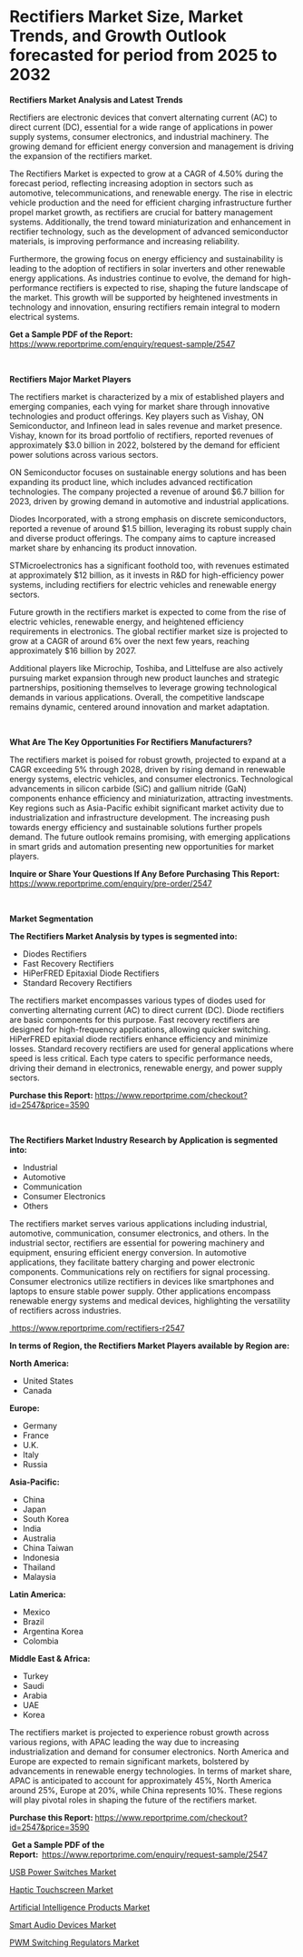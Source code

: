 <p><h1>Rectifiers Market Size, Market Trends, and Growth Outlook forecasted for period from 2025 to 2032</h1></p><p><strong>Rectifiers Market Analysis and Latest Trends</strong></p>
<p><p>Rectifiers are electronic devices that convert alternating current (AC) to direct current (DC), essential for a wide range of applications in power supply systems, consumer electronics, and industrial machinery. The growing demand for efficient energy conversion and management is driving the expansion of the rectifiers market.</p><p>The Rectifiers Market is expected to grow at a CAGR of 4.50% during the forecast period, reflecting increasing adoption in sectors such as automotive, telecommunications, and renewable energy. The rise in electric vehicle production and the need for efficient charging infrastructure further propel market growth, as rectifiers are crucial for battery management systems. Additionally, the trend toward miniaturization and enhancement in rectifier technology, such as the development of advanced semiconductor materials, is improving performance and increasing reliability.</p><p>Furthermore, the growing focus on energy efficiency and sustainability is leading to the adoption of rectifiers in solar inverters and other renewable energy applications. As industries continue to evolve, the demand for high-performance rectifiers is expected to rise, shaping the future landscape of the market. This growth will be supported by heightened investments in technology and innovation, ensuring rectifiers remain integral to modern electrical systems.</p></p>
<p><strong>Get a Sample PDF of the Report:&nbsp;</strong> <a href="https://www.reportprime.com/enquiry/request-sample/2547?utm_campaign=32&utm_medium=2&utm_source=Github&utm_content=ia&utm_term=18032025&utm_id=rectifiers">https://www.reportprime.com/enquiry/request-sample/2547</a></p>
<p>&nbsp;</p>
<p><strong>Rectifiers Major Market Players</strong></p>
<p><p>The rectifiers market is characterized by a mix of established players and emerging companies, each vying for market share through innovative technologies and product offerings. Key players such as Vishay, ON Semiconductor, and Infineon lead in sales revenue and market presence. Vishay, known for its broad portfolio of rectifiers, reported revenues of approximately $3.0 billion in 2022, bolstered by the demand for efficient power solutions across various sectors.</p><p>ON Semiconductor focuses on sustainable energy solutions and has been expanding its product line, which includes advanced rectification technologies. The company projected a revenue of around $6.7 billion for 2023, driven by growing demand in automotive and industrial applications.</p><p>Diodes Incorporated, with a strong emphasis on discrete semiconductors, reported a revenue of around $1.5 billion, leveraging its robust supply chain and diverse product offerings. The company aims to capture increased market share by enhancing its product innovation.</p><p>STMicroelectronics has a significant foothold too, with revenues estimated at approximately $12 billion, as it invests in R&D for high-efficiency power systems, including rectifiers for electric vehicles and renewable energy sectors.</p><p>Future growth in the rectifiers market is expected to come from the rise of electric vehicles, renewable energy, and heightened efficiency requirements in electronics. The global rectifier market size is projected to grow at a CAGR of around 6% over the next few years, reaching approximately $16 billion by 2027.</p><p>Additional players like Microchip, Toshiba, and Littelfuse are also actively pursuing market expansion through new product launches and strategic partnerships, positioning themselves to leverage growing technological demands in various applications. Overall, the competitive landscape remains dynamic, centered around innovation and market adaptation.</p></p>
<p>&nbsp;</p>
<p><strong>What Are The Key Opportunities For Rectifiers Manufacturers?</strong></p>
<p><p>The rectifiers market is poised for robust growth, projected to expand at a CAGR exceeding 5% through 2028, driven by rising demand in renewable energy systems, electric vehicles, and consumer electronics. Technological advancements in silicon carbide (SiC) and gallium nitride (GaN) components enhance efficiency and miniaturization, attracting investments. Key regions such as Asia-Pacific exhibit significant market activity due to industrialization and infrastructure development. The increasing push towards energy efficiency and sustainable solutions further propels demand. The future outlook remains promising, with emerging applications in smart grids and automation presenting new opportunities for market players.</p></p>
<p><strong>Inquire or Share Your Questions If Any Before Purchasing This Report:</strong> <a href="https://www.reportprime.com/enquiry/pre-order/2547?utm_campaign=32&utm_medium=2&utm_source=Github&utm_content=ia&utm_term=18032025&utm_id=rectifiers">https://www.reportprime.com/enquiry/pre-order/2547</a></p>
<p>&nbsp;</p>
<p><strong>Market Segmentation</strong></p>
<p><strong>The Rectifiers Market Analysis by types is segmented into:</strong></p>
<p><ul><li>Diodes Rectifiers</li><li>Fast Recovery Rectifiers</li><li>HiPerFRED Epitaxial Diode Rectifiers</li><li>Standard Recovery Rectifiers</li></ul></p>
<p><p>The rectifiers market encompasses various types of diodes used for converting alternating current (AC) to direct current (DC). Diode rectifiers are basic components for this purpose. Fast recovery rectifiers are designed for high-frequency applications, allowing quicker switching. HiPerFRED epitaxial diode rectifiers enhance efficiency and minimize losses. Standard recovery rectifiers are used for general applications where speed is less critical. Each type caters to specific performance needs, driving their demand in electronics, renewable energy, and power supply sectors.</p></p>
<p><strong>Purchase this Report:&nbsp;</strong><a href="https://www.reportprime.com/checkout?id=2547&price=3590&utm_campaign=32&utm_medium=2&utm_source=Github&utm_content=ia&utm_term=18032025&utm_id=rectifiers">https://www.reportprime.com/checkout?id=2547&price=3590</a></p>
<p>&nbsp;</p>
<p><strong>The Rectifiers Market Industry Research by Application is segmented into:</strong></p>
<p><ul><li>Industrial</li><li>Automotive</li><li>Communication</li><li>Consumer Electronics</li><li>Others</li></ul></p>
<p><p>The rectifiers market serves various applications including industrial, automotive, communication, consumer electronics, and others. In the industrial sector, rectifiers are essential for powering machinery and equipment, ensuring efficient energy conversion. In automotive applications, they facilitate battery charging and power electronic components. Communications rely on rectifiers for signal processing. Consumer electronics utilize rectifiers in devices like smartphones and laptops to ensure stable power supply. Other applications encompass renewable energy systems and medical devices, highlighting the versatility of rectifiers across industries.</p></p>
<p><a href="https://www.reportprime.com/rectifiers-r2547?utm_campaign=32&utm_medium=2&utm_source=Github&utm_content=ia&utm_term=18032025&utm_id=rectifiers">&nbsp;https://www.reportprime.com/rectifiers-r2547</a></p>
<p><strong>In terms of Region, the Rectifiers Market Players available by Region are:</strong></p>
<p>
    <p> <strong> North America: </strong>
        <ul>
            <li>United States</li>
            <li>Canada</li>
        </ul>
        </p> 
    <p> <strong> Europe: </strong>
        <ul>
            <li>Germany</li>
            <li>France</li>
            <li>U.K.</li>
            <li>Italy</li>
            <li>Russia</li>
        </ul>
        </p> 
    <p> <strong> Asia-Pacific: </strong>
        <ul>
            <li>China</li>
            <li>Japan</li>
            <li>South Korea</li>
            <li>India</li>
            <li>Australia</li>
            <li>China Taiwan</li>
            <li>Indonesia</li>
            <li>Thailand</li>
            <li>Malaysia</li>
        </ul>
        </p> 
    <p> <strong> Latin America: </strong>
        <ul>
            <li>Mexico</li>
            <li>Brazil</li>
            <li>Argentina Korea</li>
            <li>Colombia</li>
        </ul>
        </p> 
    <p> <strong> Middle East & Africa: </strong>
        <ul>
            <li>Turkey</li>
            <li>Saudi</li>
            <li>Arabia</li>
            <li>UAE</li>
            <li>Korea</li>
        </ul>
    </p>
    </p>
<p><p>The rectifiers market is projected to experience robust growth across various regions, with APAC leading the way due to increasing industrialization and demand for consumer electronics. North America and Europe are expected to remain significant markets, bolstered by advancements in renewable energy technologies. In terms of market share, APAC is anticipated to account for approximately 45%, North America around 25%, Europe at 20%, while China represents 10%. These regions will play pivotal roles in shaping the future of the rectifiers market.</p></p>
<p><strong>Purchase this Report: </strong><a href="https://www.reportprime.com/checkout?id=2547&price=3590&utm_campaign=32&utm_medium=2&utm_source=Github&utm_content=ia&utm_term=18032025&utm_id=rectifiers">https://www.reportprime.com/checkout?id=2547&price=3590</a></p>
<p>&nbsp;<strong>Get a Sample PDF of the Report:&nbsp;&nbsp;</strong><a href="https://www.reportprime.com/enquiry/request-sample/2547?utm_campaign=32&utm_medium=2&utm_source=Github&utm_content=ia&utm_term=18032025&utm_id=rectifiers">https://www.reportprime.com/enquiry/request-sample/2547</a></p>
<p><strong></strong></p>
<p><p><a href="https://github.com/marrahcerpas05/Market-Research-Report-List-1/blob/main/usb-power-switches-market.md?utm_campaign=32&utm_medium=2&utm_source=Github&utm_content=ia&utm_term=18032025&utm_id=rectifiers">USB Power Switches Market</a></p><p><a href="https://github.com/nellygussisy/Market-Research-Report-List-1/blob/main/haptic-touchscreen-market.md?utm_campaign=32&utm_medium=2&utm_source=Github&utm_content=ia&utm_term=18032025&utm_id=rectifiers">Haptic Touchscreen Market</a></p><p><a href="https://github.com/budenhanelfc/Market-Research-Report-List-1/blob/main/artificial-intelligence-products-market.md?utm_campaign=32&utm_medium=2&utm_source=Github&utm_content=ia&utm_term=18032025&utm_id=rectifiers">Artificial Intelligence Products Market</a></p><p><a href="https://github.com/cagleplittrw/Market-Research-Report-List-1/blob/main/smart-audio-devices-market.md?utm_campaign=32&utm_medium=2&utm_source=Github&utm_content=ia&utm_term=18032025&utm_id=rectifiers">Smart Audio Devices Market</a></p><p><a href="https://github.com/dahcheeviola/Market-Research-Report-List-1/blob/main/pwm-switching-regulators-market.md?utm_campaign=32&utm_medium=2&utm_source=Github&utm_content=ia&utm_term=18032025&utm_id=rectifiers">PWM Switching Regulators Market</a></p></p>